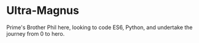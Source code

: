 # Ultra-Magnus
Prime's Brother
Phil here, looking to code ES6, Python, and undertake the journey from 0 to hero.
